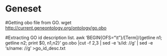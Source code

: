 # Geneset

#Getting obo file from GO.
wget http://current.geneontology.org/ontology/go.obo

#Extracting GO id description list.
awk ‘BEGIN{OFS=“\t”}/\[Term\]/{getline n1; getline n2; print $0, n1,n2}’ go.obo |cut -f 2,3 | sed -e ‘s/id: //g’ | sed -e ‘s/name: //g’ >go_id_desc.txt
